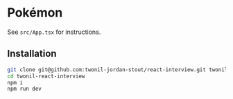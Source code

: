 # Pokémon

See `src/App.tsx` for instructions.

## Installation

```sh
git clone git@github.com:twonil-jordan-stout/react-interview.git twonil-react-interview
cd twonil-react-interview
npm i
npm run dev
```
